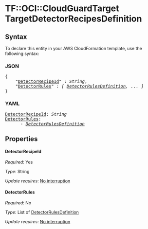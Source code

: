 # TF::OCI::CloudGuardTarget TargetDetectorRecipesDefinition

## Syntax

To declare this entity in your AWS CloudFormation template, use the following syntax:

### JSON

<pre>
{
    "<a href="#detectorrecipeid" title="DetectorRecipeId">DetectorRecipeId</a>" : <i>String</i>,
    "<a href="#detectorrules" title="DetectorRules">DetectorRules</a>" : <i>[ <a href="detectorrulesdefinition.md">DetectorRulesDefinition</a>, ... ]</i>
}
</pre>

### YAML

<pre>
<a href="#detectorrecipeid" title="DetectorRecipeId">DetectorRecipeId</a>: <i>String</i>
<a href="#detectorrules" title="DetectorRules">DetectorRules</a>: <i>
      - <a href="detectorrulesdefinition.md">DetectorRulesDefinition</a></i>
</pre>

## Properties

#### DetectorRecipeId

_Required_: Yes

_Type_: String

_Update requires_: [No interruption](https://docs.aws.amazon.com/AWSCloudFormation/latest/UserGuide/using-cfn-updating-stacks-update-behaviors.html#update-no-interrupt)

#### DetectorRules

_Required_: No

_Type_: List of <a href="detectorrulesdefinition.md">DetectorRulesDefinition</a>

_Update requires_: [No interruption](https://docs.aws.amazon.com/AWSCloudFormation/latest/UserGuide/using-cfn-updating-stacks-update-behaviors.html#update-no-interrupt)

